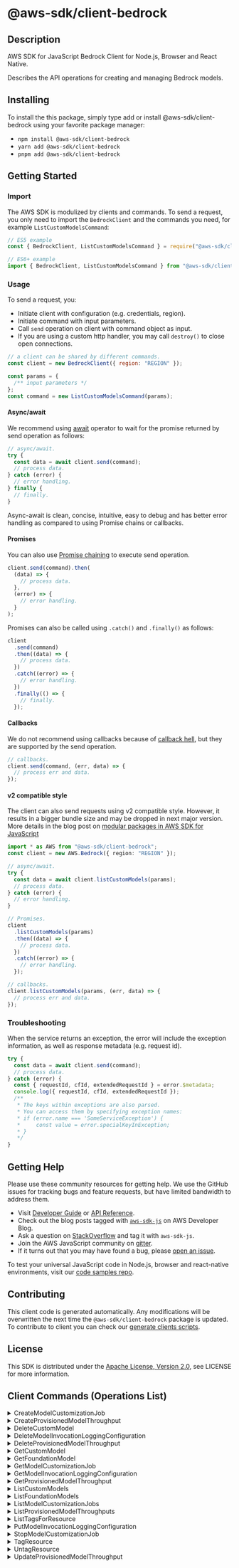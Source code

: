 <!-- generated file, do not edit directly -->

# @aws-sdk/client-bedrock

## Description

AWS SDK for JavaScript Bedrock Client for Node.js, Browser and React Native.

<p>Describes the API operations for creating and managing Bedrock models.</p>

## Installing

To install the this package, simply type add or install @aws-sdk/client-bedrock
using your favorite package manager:

- `npm install @aws-sdk/client-bedrock`
- `yarn add @aws-sdk/client-bedrock`
- `pnpm add @aws-sdk/client-bedrock`

## Getting Started

### Import

The AWS SDK is modulized by clients and commands.
To send a request, you only need to import the `BedrockClient` and
the commands you need, for example `ListCustomModelsCommand`:

```js
// ES5 example
const { BedrockClient, ListCustomModelsCommand } = require("@aws-sdk/client-bedrock");
```

```ts
// ES6+ example
import { BedrockClient, ListCustomModelsCommand } from "@aws-sdk/client-bedrock";
```

### Usage

To send a request, you:

- Initiate client with configuration (e.g. credentials, region).
- Initiate command with input parameters.
- Call `send` operation on client with command object as input.
- If you are using a custom http handler, you may call `destroy()` to close open connections.

```js
// a client can be shared by different commands.
const client = new BedrockClient({ region: "REGION" });

const params = {
  /** input parameters */
};
const command = new ListCustomModelsCommand(params);
```

#### Async/await

We recommend using [await](https://developer.mozilla.org/en-US/docs/Web/JavaScript/Reference/Operators/await)
operator to wait for the promise returned by send operation as follows:

```js
// async/await.
try {
  const data = await client.send(command);
  // process data.
} catch (error) {
  // error handling.
} finally {
  // finally.
}
```

Async-await is clean, concise, intuitive, easy to debug and has better error handling
as compared to using Promise chains or callbacks.

#### Promises

You can also use [Promise chaining](https://developer.mozilla.org/en-US/docs/Web/JavaScript/Guide/Using_promises#chaining)
to execute send operation.

```js
client.send(command).then(
  (data) => {
    // process data.
  },
  (error) => {
    // error handling.
  }
);
```

Promises can also be called using `.catch()` and `.finally()` as follows:

```js
client
  .send(command)
  .then((data) => {
    // process data.
  })
  .catch((error) => {
    // error handling.
  })
  .finally(() => {
    // finally.
  });
```

#### Callbacks

We do not recommend using callbacks because of [callback hell](http://callbackhell.com/),
but they are supported by the send operation.

```js
// callbacks.
client.send(command, (err, data) => {
  // process err and data.
});
```

#### v2 compatible style

The client can also send requests using v2 compatible style.
However, it results in a bigger bundle size and may be dropped in next major version. More details in the blog post
on [modular packages in AWS SDK for JavaScript](https://aws.amazon.com/blogs/developer/modular-packages-in-aws-sdk-for-javascript/)

```ts
import * as AWS from "@aws-sdk/client-bedrock";
const client = new AWS.Bedrock({ region: "REGION" });

// async/await.
try {
  const data = await client.listCustomModels(params);
  // process data.
} catch (error) {
  // error handling.
}

// Promises.
client
  .listCustomModels(params)
  .then((data) => {
    // process data.
  })
  .catch((error) => {
    // error handling.
  });

// callbacks.
client.listCustomModels(params, (err, data) => {
  // process err and data.
});
```

### Troubleshooting

When the service returns an exception, the error will include the exception information,
as well as response metadata (e.g. request id).

```js
try {
  const data = await client.send(command);
  // process data.
} catch (error) {
  const { requestId, cfId, extendedRequestId } = error.$metadata;
  console.log({ requestId, cfId, extendedRequestId });
  /**
   * The keys within exceptions are also parsed.
   * You can access them by specifying exception names:
   * if (error.name === 'SomeServiceException') {
   *     const value = error.specialKeyInException;
   * }
   */
}
```

## Getting Help

Please use these community resources for getting help.
We use the GitHub issues for tracking bugs and feature requests, but have limited bandwidth to address them.

- Visit [Developer Guide](https://docs.aws.amazon.com/sdk-for-javascript/v3/developer-guide/welcome.html)
  or [API Reference](https://docs.aws.amazon.com/AWSJavaScriptSDK/v3/latest/index.html).
- Check out the blog posts tagged with [`aws-sdk-js`](https://aws.amazon.com/blogs/developer/tag/aws-sdk-js/)
  on AWS Developer Blog.
- Ask a question on [StackOverflow](https://stackoverflow.com/questions/tagged/aws-sdk-js) and tag it with `aws-sdk-js`.
- Join the AWS JavaScript community on [gitter](https://gitter.im/aws/aws-sdk-js-v3).
- If it turns out that you may have found a bug, please [open an issue](https://github.com/aws/aws-sdk-js-v3/issues/new/choose).

To test your universal JavaScript code in Node.js, browser and react-native environments,
visit our [code samples repo](https://github.com/aws-samples/aws-sdk-js-tests).

## Contributing

This client code is generated automatically. Any modifications will be overwritten the next time the `@aws-sdk/client-bedrock` package is updated.
To contribute to client you can check our [generate clients scripts](https://github.com/aws/aws-sdk-js-v3/tree/main/scripts/generate-clients).

## License

This SDK is distributed under the
[Apache License, Version 2.0](http://www.apache.org/licenses/LICENSE-2.0),
see LICENSE for more information.

## Client Commands (Operations List)

<details>
<summary>
CreateModelCustomizationJob
</summary>

[Command API Reference](https://docs.aws.amazon.com/AWSJavaScriptSDK/v3/latest/clients/client-bedrock/classes/createmodelcustomizationjobcommand.html) / [Input](https://docs.aws.amazon.com/AWSJavaScriptSDK/v3/latest/clients/client-bedrock/interfaces/createmodelcustomizationjobcommandinput.html) / [Output](https://docs.aws.amazon.com/AWSJavaScriptSDK/v3/latest/clients/client-bedrock/interfaces/createmodelcustomizationjobcommandoutput.html)

</details>
<details>
<summary>
CreateProvisionedModelThroughput
</summary>

[Command API Reference](https://docs.aws.amazon.com/AWSJavaScriptSDK/v3/latest/clients/client-bedrock/classes/createprovisionedmodelthroughputcommand.html) / [Input](https://docs.aws.amazon.com/AWSJavaScriptSDK/v3/latest/clients/client-bedrock/interfaces/createprovisionedmodelthroughputcommandinput.html) / [Output](https://docs.aws.amazon.com/AWSJavaScriptSDK/v3/latest/clients/client-bedrock/interfaces/createprovisionedmodelthroughputcommandoutput.html)

</details>
<details>
<summary>
DeleteCustomModel
</summary>

[Command API Reference](https://docs.aws.amazon.com/AWSJavaScriptSDK/v3/latest/clients/client-bedrock/classes/deletecustommodelcommand.html) / [Input](https://docs.aws.amazon.com/AWSJavaScriptSDK/v3/latest/clients/client-bedrock/interfaces/deletecustommodelcommandinput.html) / [Output](https://docs.aws.amazon.com/AWSJavaScriptSDK/v3/latest/clients/client-bedrock/interfaces/deletecustommodelcommandoutput.html)

</details>
<details>
<summary>
DeleteModelInvocationLoggingConfiguration
</summary>

[Command API Reference](https://docs.aws.amazon.com/AWSJavaScriptSDK/v3/latest/clients/client-bedrock/classes/deletemodelinvocationloggingconfigurationcommand.html) / [Input](https://docs.aws.amazon.com/AWSJavaScriptSDK/v3/latest/clients/client-bedrock/interfaces/deletemodelinvocationloggingconfigurationcommandinput.html) / [Output](https://docs.aws.amazon.com/AWSJavaScriptSDK/v3/latest/clients/client-bedrock/interfaces/deletemodelinvocationloggingconfigurationcommandoutput.html)

</details>
<details>
<summary>
DeleteProvisionedModelThroughput
</summary>

[Command API Reference](https://docs.aws.amazon.com/AWSJavaScriptSDK/v3/latest/clients/client-bedrock/classes/deleteprovisionedmodelthroughputcommand.html) / [Input](https://docs.aws.amazon.com/AWSJavaScriptSDK/v3/latest/clients/client-bedrock/interfaces/deleteprovisionedmodelthroughputcommandinput.html) / [Output](https://docs.aws.amazon.com/AWSJavaScriptSDK/v3/latest/clients/client-bedrock/interfaces/deleteprovisionedmodelthroughputcommandoutput.html)

</details>
<details>
<summary>
GetCustomModel
</summary>

[Command API Reference](https://docs.aws.amazon.com/AWSJavaScriptSDK/v3/latest/clients/client-bedrock/classes/getcustommodelcommand.html) / [Input](https://docs.aws.amazon.com/AWSJavaScriptSDK/v3/latest/clients/client-bedrock/interfaces/getcustommodelcommandinput.html) / [Output](https://docs.aws.amazon.com/AWSJavaScriptSDK/v3/latest/clients/client-bedrock/interfaces/getcustommodelcommandoutput.html)

</details>
<details>
<summary>
GetFoundationModel
</summary>

[Command API Reference](https://docs.aws.amazon.com/AWSJavaScriptSDK/v3/latest/clients/client-bedrock/classes/getfoundationmodelcommand.html) / [Input](https://docs.aws.amazon.com/AWSJavaScriptSDK/v3/latest/clients/client-bedrock/interfaces/getfoundationmodelcommandinput.html) / [Output](https://docs.aws.amazon.com/AWSJavaScriptSDK/v3/latest/clients/client-bedrock/interfaces/getfoundationmodelcommandoutput.html)

</details>
<details>
<summary>
GetModelCustomizationJob
</summary>

[Command API Reference](https://docs.aws.amazon.com/AWSJavaScriptSDK/v3/latest/clients/client-bedrock/classes/getmodelcustomizationjobcommand.html) / [Input](https://docs.aws.amazon.com/AWSJavaScriptSDK/v3/latest/clients/client-bedrock/interfaces/getmodelcustomizationjobcommandinput.html) / [Output](https://docs.aws.amazon.com/AWSJavaScriptSDK/v3/latest/clients/client-bedrock/interfaces/getmodelcustomizationjobcommandoutput.html)

</details>
<details>
<summary>
GetModelInvocationLoggingConfiguration
</summary>

[Command API Reference](https://docs.aws.amazon.com/AWSJavaScriptSDK/v3/latest/clients/client-bedrock/classes/getmodelinvocationloggingconfigurationcommand.html) / [Input](https://docs.aws.amazon.com/AWSJavaScriptSDK/v3/latest/clients/client-bedrock/interfaces/getmodelinvocationloggingconfigurationcommandinput.html) / [Output](https://docs.aws.amazon.com/AWSJavaScriptSDK/v3/latest/clients/client-bedrock/interfaces/getmodelinvocationloggingconfigurationcommandoutput.html)

</details>
<details>
<summary>
GetProvisionedModelThroughput
</summary>

[Command API Reference](https://docs.aws.amazon.com/AWSJavaScriptSDK/v3/latest/clients/client-bedrock/classes/getprovisionedmodelthroughputcommand.html) / [Input](https://docs.aws.amazon.com/AWSJavaScriptSDK/v3/latest/clients/client-bedrock/interfaces/getprovisionedmodelthroughputcommandinput.html) / [Output](https://docs.aws.amazon.com/AWSJavaScriptSDK/v3/latest/clients/client-bedrock/interfaces/getprovisionedmodelthroughputcommandoutput.html)

</details>
<details>
<summary>
ListCustomModels
</summary>

[Command API Reference](https://docs.aws.amazon.com/AWSJavaScriptSDK/v3/latest/clients/client-bedrock/classes/listcustommodelscommand.html) / [Input](https://docs.aws.amazon.com/AWSJavaScriptSDK/v3/latest/clients/client-bedrock/interfaces/listcustommodelscommandinput.html) / [Output](https://docs.aws.amazon.com/AWSJavaScriptSDK/v3/latest/clients/client-bedrock/interfaces/listcustommodelscommandoutput.html)

</details>
<details>
<summary>
ListFoundationModels
</summary>

[Command API Reference](https://docs.aws.amazon.com/AWSJavaScriptSDK/v3/latest/clients/client-bedrock/classes/listfoundationmodelscommand.html) / [Input](https://docs.aws.amazon.com/AWSJavaScriptSDK/v3/latest/clients/client-bedrock/interfaces/listfoundationmodelscommandinput.html) / [Output](https://docs.aws.amazon.com/AWSJavaScriptSDK/v3/latest/clients/client-bedrock/interfaces/listfoundationmodelscommandoutput.html)

</details>
<details>
<summary>
ListModelCustomizationJobs
</summary>

[Command API Reference](https://docs.aws.amazon.com/AWSJavaScriptSDK/v3/latest/clients/client-bedrock/classes/listmodelcustomizationjobscommand.html) / [Input](https://docs.aws.amazon.com/AWSJavaScriptSDK/v3/latest/clients/client-bedrock/interfaces/listmodelcustomizationjobscommandinput.html) / [Output](https://docs.aws.amazon.com/AWSJavaScriptSDK/v3/latest/clients/client-bedrock/interfaces/listmodelcustomizationjobscommandoutput.html)

</details>
<details>
<summary>
ListProvisionedModelThroughputs
</summary>

[Command API Reference](https://docs.aws.amazon.com/AWSJavaScriptSDK/v3/latest/clients/client-bedrock/classes/listprovisionedmodelthroughputscommand.html) / [Input](https://docs.aws.amazon.com/AWSJavaScriptSDK/v3/latest/clients/client-bedrock/interfaces/listprovisionedmodelthroughputscommandinput.html) / [Output](https://docs.aws.amazon.com/AWSJavaScriptSDK/v3/latest/clients/client-bedrock/interfaces/listprovisionedmodelthroughputscommandoutput.html)

</details>
<details>
<summary>
ListTagsForResource
</summary>

[Command API Reference](https://docs.aws.amazon.com/AWSJavaScriptSDK/v3/latest/clients/client-bedrock/classes/listtagsforresourcecommand.html) / [Input](https://docs.aws.amazon.com/AWSJavaScriptSDK/v3/latest/clients/client-bedrock/interfaces/listtagsforresourcecommandinput.html) / [Output](https://docs.aws.amazon.com/AWSJavaScriptSDK/v3/latest/clients/client-bedrock/interfaces/listtagsforresourcecommandoutput.html)

</details>
<details>
<summary>
PutModelInvocationLoggingConfiguration
</summary>

[Command API Reference](https://docs.aws.amazon.com/AWSJavaScriptSDK/v3/latest/clients/client-bedrock/classes/putmodelinvocationloggingconfigurationcommand.html) / [Input](https://docs.aws.amazon.com/AWSJavaScriptSDK/v3/latest/clients/client-bedrock/interfaces/putmodelinvocationloggingconfigurationcommandinput.html) / [Output](https://docs.aws.amazon.com/AWSJavaScriptSDK/v3/latest/clients/client-bedrock/interfaces/putmodelinvocationloggingconfigurationcommandoutput.html)

</details>
<details>
<summary>
StopModelCustomizationJob
</summary>

[Command API Reference](https://docs.aws.amazon.com/AWSJavaScriptSDK/v3/latest/clients/client-bedrock/classes/stopmodelcustomizationjobcommand.html) / [Input](https://docs.aws.amazon.com/AWSJavaScriptSDK/v3/latest/clients/client-bedrock/interfaces/stopmodelcustomizationjobcommandinput.html) / [Output](https://docs.aws.amazon.com/AWSJavaScriptSDK/v3/latest/clients/client-bedrock/interfaces/stopmodelcustomizationjobcommandoutput.html)

</details>
<details>
<summary>
TagResource
</summary>

[Command API Reference](https://docs.aws.amazon.com/AWSJavaScriptSDK/v3/latest/clients/client-bedrock/classes/tagresourcecommand.html) / [Input](https://docs.aws.amazon.com/AWSJavaScriptSDK/v3/latest/clients/client-bedrock/interfaces/tagresourcecommandinput.html) / [Output](https://docs.aws.amazon.com/AWSJavaScriptSDK/v3/latest/clients/client-bedrock/interfaces/tagresourcecommandoutput.html)

</details>
<details>
<summary>
UntagResource
</summary>

[Command API Reference](https://docs.aws.amazon.com/AWSJavaScriptSDK/v3/latest/clients/client-bedrock/classes/untagresourcecommand.html) / [Input](https://docs.aws.amazon.com/AWSJavaScriptSDK/v3/latest/clients/client-bedrock/interfaces/untagresourcecommandinput.html) / [Output](https://docs.aws.amazon.com/AWSJavaScriptSDK/v3/latest/clients/client-bedrock/interfaces/untagresourcecommandoutput.html)

</details>
<details>
<summary>
UpdateProvisionedModelThroughput
</summary>

[Command API Reference](https://docs.aws.amazon.com/AWSJavaScriptSDK/v3/latest/clients/client-bedrock/classes/updateprovisionedmodelthroughputcommand.html) / [Input](https://docs.aws.amazon.com/AWSJavaScriptSDK/v3/latest/clients/client-bedrock/interfaces/updateprovisionedmodelthroughputcommandinput.html) / [Output](https://docs.aws.amazon.com/AWSJavaScriptSDK/v3/latest/clients/client-bedrock/interfaces/updateprovisionedmodelthroughputcommandoutput.html)

</details>
